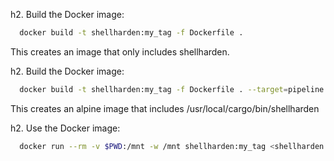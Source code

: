 h2. Build the Docker image:

```sh
  docker build -t shellharden:my_tag -f Dockerfile .
```

This creates an image that only includes shellharden.

h2. Build the Docker image:

```sh
  docker build -t shellharden:my_tag -f Dockerfile . --target=pipeline
```

This creates an alpine image that includes /usr/local/cargo/bin/shellharden

h2. Use the Docker image:

```sh
  docker run --rm -v $PWD:/mnt -w /mnt shellharden:my_tag <shellharden arguments>
```
